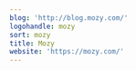 ```yaml
---
blog: 'http://blog.mozy.com/'
logohandle: mozy
sort: mozy
title: Mozy
website: 'https://mozy.com/'
---
```

